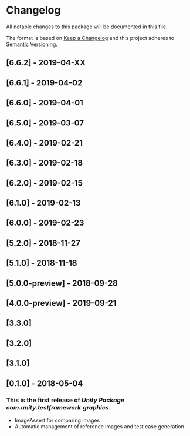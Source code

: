 # Changelog
All notable changes to this package will be documented in this file.

The format is based on [Keep a Changelog](http://keepachangelog.com/en/1.0.0/)
and this project adheres to [Semantic Versioning](http://semver.org/spec/v2.0.0.html).

## [6.6.2] - 2019-04-XX

## [6.6.1] - 2019-04-02

## [6.6.0] - 2019-04-01

## [6.5.0] - 2019-03-07

## [6.4.0] - 2019-02-21

## [6.3.0] - 2019-02-18

## [6.2.0] - 2019-02-15

## [6.1.0] - 2019-02-13

## [6.0.0] - 2019-02-23

## [5.2.0] - 2018-11-27

## [5.1.0] - 2018-11-18

## [5.0.0-preview] - 2018-09-28

## [4.0.0-preview] - 2019-09-21

## [3.3.0]

## [3.2.0]

## [3.1.0]

## [0.1.0] - 2018-05-04

### This is the first release of *Unity Package com.unity.testframework.graphics*.

* ImageAssert for comparing images
* Automatic management of reference images and test case generation
